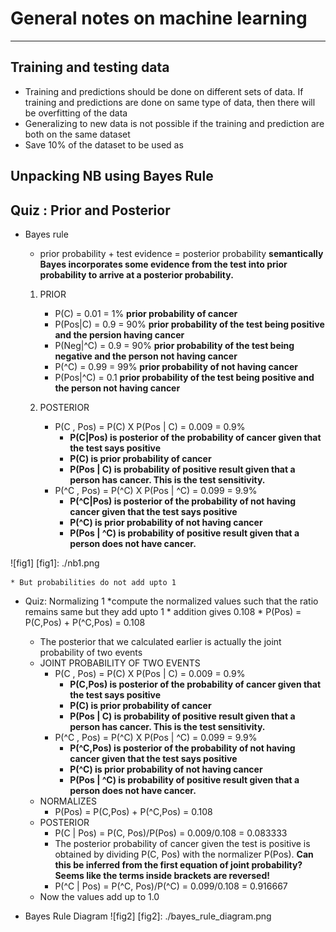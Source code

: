 # General notes on machine learning
-----------------------------------

## Training and testing data

* Training and predictions should be done on different sets of data. If training and predictions are done on same type of data, then there will be overfitting of the data
* Generalizing to new data is not possible if the training and prediction are both on the same dataset
* Save 10% of the dataset to be used as


## Unpacking NB using Bayes Rule


## Quiz : Prior and Posterior

* Bayes rule
	* prior probability + test evidence = posterior probability **semantically Bayes incorporates some evidence from the test into prior probability to arrive at a posterior probability.**

	1. PRIOR
		* P(C) = 0.01 = 1% **prior probability of cancer**
		* P(Pos|C) = 0.9 = 90% **prior probability of the test being positive and the persion having cancer**
		* P(Neg|^C) = 0.9 = 90% **prior probability of the test being negative and the person not having cancer**
		* P(^C) = 0.99 = 99% **prior probability of not having cancer**
		* P(Pos|^C) = 0.1 **prior probability of the test being positive and the person not having cancer**

	2. POSTERIOR
		* P(C , Pos) = P(C) X P(Pos | C) = 0.009 = 0.9% 
			- __P(C|Pos) is posterior of the probability of cancer given that the test says positive__
			- __P(C) is prior probability of cancer__
			- __P(Pos | C) is probability of positive result given that a person has cancer. This is the test sensitivity.__
		* P(^C , Pos) = P(^C) X P(Pos | ^C) = 0.099 = 9.9%
			- __P(^C|Pos) is posterior of the probability of not having cancer given that the test says positive__
			- __P(^C) is prior probability of not having cancer__
			- __P(Pos | ^C) is probability of positive result given that a person does not have cancer.__

![fig1] 
[fig1]: ./nb1.png
	
	* But probabilities do not add upto 1
	
* Quiz: Normalizing 1
	*compute the normalized values such that the ratio remains same but they add upto 1
		* addition gives 0.108
		* P(Pos) = P(C,Pos) + P(^C,Pos) = 0.108

	* The posterior that we calculated earlier is actually the joint probability of two events
	* JOINT PROBABILITY OF TWO EVENTS 
		* P(C , Pos) = P(C) X P(Pos | C) = 0.009 = 0.9% 
			- __P(C,Pos) is posterior of the probability of cancer given that the test says positive__
			- __P(C) is prior probability of cancer__
			- __P(Pos | C) is probability of positive result given that a person has cancer. This is the test sensitivity.__
		* P(^C , Pos) = P(^C) X P(Pos | ^C) = 0.099 = 9.9%
			- __P(^C,Pos) is posterior of the probability of not having cancer given that the test says positive__
			- __P(^C) is prior probability of not having cancer__
			- __P(Pos | ^C) is probability of positive result given that a person does not have cancer.__
	* NORMALIZES
		* P(Pos) = P(C,Pos) + P(^C,Pos) = 0.108
	* POSTERIOR
		* P(C | Pos) = P(C, Pos)/P(Pos) = 0.009/0.108 = 0.083333
		* The posterior probability of cancer given the test is positive is obtained by dividing P(C, Pos) with the normalizer P(Pos). **Can this be inferred from the first equation of joint probability? Seems like the terms inside brackets are reversed!**
		* P(^C | Pos) = P(^C, Pos)/P(^C) = 0.099/0.108 = 0.916667
	* Now the values add up to 1.0
* Bayes Rule Diagram
![fig2] 
[fig2]: ./bayes_rule_diagram.png

